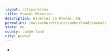 ```yaml
---
layout: citywineries
title: Pownal Wineries
description: Wineries in Pownal, ME
permalink: /massachusettsine/cumberland/pownal/
state: me
county: cumberland
city: pownal
---
```

-
